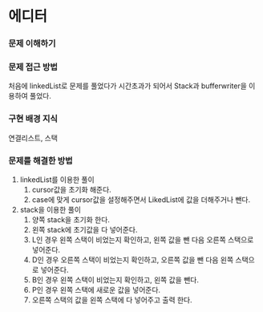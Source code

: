 # 에디터

### 문제 이해하기

### 문제 접근 방법
처음에 linkedList로 문제를 풀었다가 시간초과가 되어서 Stack과 bufferwriter을 이용하여 풀었다.

### 구현 배경 지식
연결리스트, 스택

### 문제를 해결한 방법
1. linkedList를 이용한 풀이
   1. cursor값을 초기화 해준다.
   2. case에 맞게 cursor값을 설정해주면서 LikedList에 값을 더해주거나 뺀다.
2. stack을 이용한 풀이
   1. 양쪽 stack을 초기화 한다.
   2. 왼쪽 stack에 초기값을 다 넣어준다.
   3. L인 경우 왼쪽 스택이 비었는지 확인하고, 왼쪽 값을 뺀 다음 오른쪽 스택으로 넣어준다.
   4. D인 경우 오른쪽 스택이 비었는지 확인하고, 오른쪽 값을 뺀 다음 왼쪽 스택으로 넣어준다.
   5. B인 경우 왼쪽 스택이 비었는지 확인하고, 왼쪽 값을 뺀다.
   6. P인 경우 왼쪽 스택에 새로운 값을 넣어준다.
   7. 오른쪽 스택의 값을 왼쪽 스택에 다 넣어주고 출력 한다.
